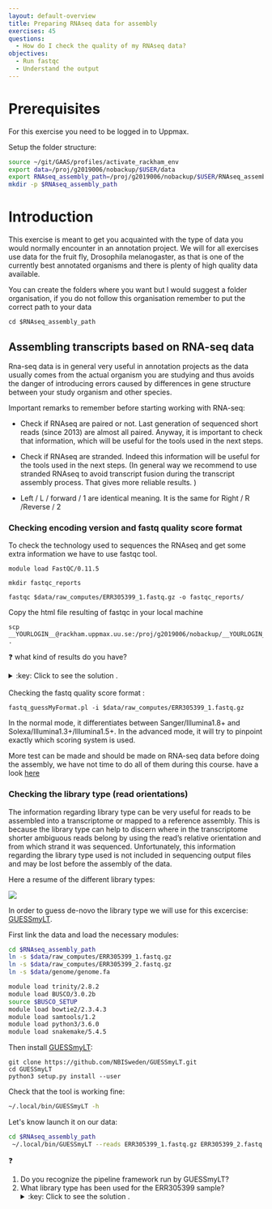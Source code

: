 ```yaml
---
layout: default-overview
title: Preparing RNAseq data for assembly
exercises: 45
questions:
  - How do I check the quality of my RNAseq data?
objectives:
  - Run fastqc
  - Understand the output
---
```


# Prerequisites
For this exercise you need to be logged in to Uppmax.

Setup the folder structure:

```bash
source ~/git/GAAS/profiles/activate_rackham_env
export data=/proj/g2019006/nobackup/$USER/data
export RNAseq_assembly_path=/proj/g2019006/nobackup/$USER/RNAseq_assembly
mkdir -p $RNAseq_assembly_path
```

# Introduction

This exercise is meant to get you acquainted with the type of data you would normally encounter in an annotation project. We will for all exercises use data for the fruit fly, Drosophila melanogaster, as that is one of the currently best annotated organisms and there is plenty of high quality data available.

You can create the folders where you want but I would suggest a folder organisation, if you do not follow this organisation remember to put the correct path to your data

```
cd $RNAseq_assembly_path
```

## Assembling transcripts based on RNA-seq data

Rna-seq data is in general very useful in annotation projects as the data usually comes from the actual organism you are studying and thus avoids the danger of introducing errors caused by differences in gene structure between your study organism and other species.

Important remarks to remember before starting working with RNA-seq:

- Check if RNAseq are paired or not. Last generation of sequenced short reads (since 2013) are almost all paired. Anyway, it is important to check that information, which will be useful for the tools used in the next steps.

- Check if RNAseq are stranded. Indeed this information will be useful for the tools used in the next steps. (In general way we recommend to use stranded RNAseq to avoid transcript fusion during the transcript assembly process. That gives more reliable results. )

- Left / L / forward / 1 are identical meaning. It is the same for Right / R /Reverse / 2


### Checking encoding version and fastq quality score format

To check the technology used to sequences the RNAseq and get some extra information we have to use fastqc tool.

```
module load FastQC/0.11.5

mkdir fastqc_reports

fastqc $data/raw_computes/ERR305399_1.fastq.gz -o fastqc_reports/
```
Copy the html file resulting of fastqc in your local machine

```
scp __YOURLOGIN__@rackham.uppmax.uu.se:/proj/g2019006/nobackup/__YOURLOGIN__/RNAseq_assembly/fastqc_reports/YOURFILE .
```
:question: what kind of results do you have?

<details>
<summary>:key: Click to see the solution .</summary>
<br>
Fastqc reports give you different statistics about your RNAseq data before assembly.
Next to each categories, there is color code to tell you when data is good (green), bad or missing information (red) and questionable results (orange).  

<br>You can find more details about the results <a href="https://rtsf.natsci.msu.edu/genomics/tech-notes/fastqc-tutorial-and-faq/">here</a>.
</details>

<br>
Checking the fastq quality score format :

```
fastq_guessMyFormat.pl -i $data/raw_computes/ERR305399_1.fastq.gz
```

In the normal mode, it differentiates between Sanger/Illumina1.8+ and Solexa/Illumina1.3+/Illumina1.5+.
In the advanced mode, it will try to pinpoint exactly which scoring system is used.

More test can be made and should be made on RNA-seq data before doing the assembly, we have not time to do all of them during this course. have a look [here](https://en.wikipedia.org/wiki/List_of_RNA-Seq_bioinformatics_tools)

### Checking the library type (read orientations)

The information regarding library type can be very useful for reads to be assembled into a transcriptome or mapped to a reference assembly. This is because the library type can help to discern where in the transcriptome shorter ambiguous reads belong by using the read’s relative orientation and from which strand it was sequenced. Unfortunately, this information regarding the library type used is not included in sequencing output files and may be lost before the assembly of the data.

Here a resume of the different library types:

 <img align="center" src="https://github.com/NBISweden/GUESSmyLT/blob/master/library_types.jpg"  />

In order to guess de-novo the library type we will use for this excercise: [GUESSmyLT](https://github.com/NBISweden/GUESSmyLT).  

First link the data and load the necessary modules:  
```bash
cd $RNAseq_assembly_path
ln -s $data/raw_computes/ERR305399_1.fastq.gz
ln -s $data/raw_computes/ERR305399_2.fastq.gz
ln -s $data/genome/genome.fa

module load trinity/2.8.2
module load BUSCO/3.0.2b
source $BUSCO_SETUP
module load bowtie2/2.3.4.3
module load samtools/1.2
module load python3/3.6.0
module load snakemake/5.4.5
```

Then install [GUESSmyLT](https://github.com/NBISweden/GUESSmyLT):   
```
git clone https://github.com/NBISweden/GUESSmyLT.git
cd GUESSmyLT
python3 setup.py install --user
```

Check that the tool is working fine:  
```bash
~/.local/bin/GUESSmyLT -h
```

Let's know launch it on our data:  
```bash
cd $RNAseq_assembly_path
 ~/.local/bin/GUESSmyLT --reads ERR305399_1.fastq.gz ERR305399_2.fastq.gz --reference genome.fa --mode genome --threads 10 --subsample 600000
```

:question:
<ol><li>Do you recognize the pipeline framework run by GUESSmyLT? </li>
<li>What library type has been used for the ERR305399 sample? </li>

<details>
<summary>:key: Click to see the solution .</summary>
<br>
<ol><li>kGUESSmyLT run <strong>Snakemake</strong>.</li>
<li>In was ... in other term ... .</li>
</details>
